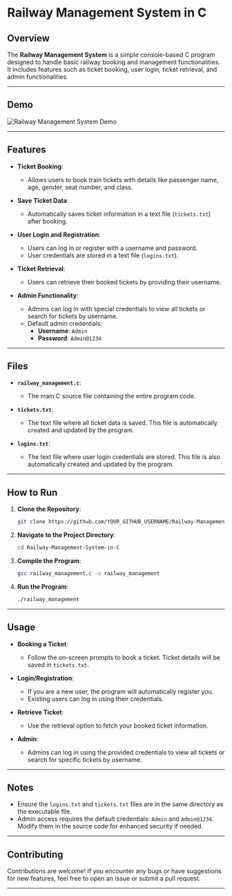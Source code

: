 # Railway Management System in C

## Overview

The **Railway Management System** is a simple console-based C program designed to handle basic railway booking and management functionalities. It includes features such as ticket booking, user login, ticket retrieval, and admin functionalities.

---

## Demo

![Railway Management System Demo](railwayop.gif)

---

## Features

- **Ticket Booking**:
  - Allows users to book train tickets with details like passenger name, age, gender, seat number, and class.
  
- **Save Ticket Data**:
  - Automatically saves ticket information in a text file (`tickets.txt`) after booking.

- **User Login and Registration**:
  - Users can log in or register with a username and password.
  - User credentials are stored in a text file (`logins.txt`).

- **Ticket Retrieval**:
  - Users can retrieve their booked tickets by providing their username.

- **Admin Functionality**:
  - Admins can log in with special credentials to view all tickets or search for tickets by username.
  - Default admin credentials:
    - **Username**: `Admin`
    - **Password**: `Admin@1234`

---

## Files

- **`railway_management.c`**:
  - The main C source file containing the entire program code.

- **`tickets.txt`**:
  - The text file where all ticket data is saved. This file is automatically created and updated by the program.

- **`logins.txt`**:
  - The text file where user login credentials are stored. This file is also automatically created and updated by the program.

---

## How to Run

1. **Clone the Repository**:
   ```bash
   git clone https://github.com/YOUR_GITHUB_USERNAME/Railway-Management-System-in-C.git
   ```

2. **Navigate to the Project Directory**:
   ```bash
   cd Railway-Management-System-in-C
   ```

3. **Compile the Program**:
   ```bash
   gcc railway_management.c -o railway_management
   ```

4. **Run the Program**:
   ```bash
   ./railway_management
   ```

---

## Usage

- **Booking a Ticket**:
  - Follow the on-screen prompts to book a ticket. Ticket details will be saved in `tickets.txt`.

- **Login/Registration**:
  - If you are a new user, the program will automatically register you.
  - Existing users can log in using their credentials.

- **Retrieve Ticket**:
  - Use the retrieval option to fetch your booked ticket information.

- **Admin**:
  - Admins can log in using the provided credentials to view all tickets or search for specific tickets by username.

---

## Notes

- Ensure the `logins.txt` and `tickets.txt` files are in the same directory as the executable file.
- Admin access requires the default credentials: `Admin` and `Admin@1234`. Modify them in the source code for enhanced security if needed.

---

## Contributing

Contributions are welcome! If you encounter any bugs or have suggestions for new features, feel free to open an issue or submit a pull request.

---